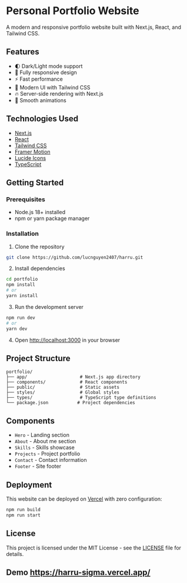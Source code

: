 # Personal Portfolio Website

A modern and responsive portfolio website built with Next.js, React, and Tailwind CSS.

## Features

- 🌓 Dark/Light mode support
- 📱 Fully responsive design
- ⚡ Fast performance
- 🎨 Modern UI with Tailwind CSS
- 🔥 Server-side rendering with Next.js
- 🚀 Smooth animations

## Technologies Used

- [Next.js](https://nextjs.org/)
- [React](https://reactjs.org/)
- [Tailwind CSS](https://tailwindcss.com/)
- [Framer Motion](https://www.framer.com/motion/)
- [Lucide Icons](https://lucide.dev/)
- [TypeScript](https://www.typescriptlang.org/)

## Getting Started

### Prerequisites

- Node.js 18+ installed
- npm or yarn package manager

### Installation

1. Clone the repository

```bash
git clone https://github.com/lucnguyen2407/harru.git
```

2. Install dependencies

```bash
cd portfolio
npm install
# or
yarn install
```

3. Run the development server

```bash
npm run dev
# or
yarn dev
```

4. Open [http://localhost:3000](http://localhost:3000) in your browser

## Project Structure

```
portfolio/
├── app/                    # Next.js app directory
├── components/             # React components
├── public/                 # Static assets
├── styles/                 # Global styles
├── types/                  # TypeScript type definitions
└── package.json           # Project dependencies
```

## Components

- `Hero` - Landing section
- `About` - About me section
- `Skills` - Skills showcase
- `Projects` - Project portfolio
- `Contact` - Contact information
- `Footer` - Site footer

## Deployment

This website can be deployed on [Vercel](https://vercel.com/) with zero configuration:

```bash
npm run build
npm run start
```

## License

This project is licensed under the MIT License - see the [LICENSE](LICENSE) file for details.

## Demo https://harru-sigma.vercel.app/
